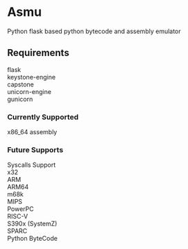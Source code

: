 
# Asmu
Python flask based python bytecode and assembly emulator


## Requirements<br>
flask<br>
keystone-engine<br>
capstone<br>
unicorn-engine<br>
gunicorn<br>

### Currently Supported<br>
x86_64 assembly<br>

### Future Supports<br>
Syscalls Support<br>
x32<br>
ARM<br> 
ARM64<br>
m68k<br> 
MIPS<br> 
PowerPC<br>
RISC-V<br> 
S390x (SystemZ)<br>
 SPARC<br>
 Python ByteCode<br>


